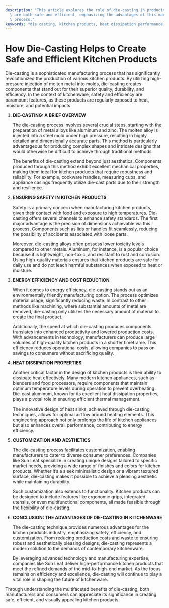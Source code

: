 ```yaml
---
description: "This article explores the role of die-casting in producing kitchen products that\
  \ are both safe and efficient, emphasizing the advantages of this manufacturing\
  \ process."
keywords: "die casting, kitchen products, heat dissipation performance, heat sink"
---
```

# How Die-Casting Helps to Create Safe and Efficient Kitchen Products

Die-casting is a sophisticated manufacturing process that has significantly revolutionized the production of various kitchen products. By utilizing high-pressure injection of molten metal into molds, die-casting creates components that stand out for their superior quality, durability, and efficiency. In the context of kitchenware, safety and efficiency are paramount features, as these products are regularly exposed to heat, moisture, and potential impacts. 

1. **DIE-CASTING: A BRIEF OVERVIEW**

   The die-casting process involves several crucial steps, starting with the preparation of metal alloys like aluminum and zinc. The molten alloy is injected into a steel mold under high pressure, resulting in highly detailed and dimensionally accurate parts. This method is particularly advantageous for producing complex shapes and intricate designs that would otherwise be difficult to achieve through traditional methods. 

   The benefits of die-casting extend beyond just aesthetics. Components produced through this method exhibit excellent mechanical properties, making them ideal for kitchen products that require robustness and reliability. For example, cookware handles, measuring cups, and appliance casings frequently utilize die-cast parts due to their strength and resilience.

2. **ENSURING SAFETY IN KITCHEN PRODUCTS**

   Safety is a primary concern when manufacturing kitchen products, given their contact with food and exposure to high temperatures. Die-casting offers several channels to enhance safety standards. The first major advantage is the precision of dimensions achievable via this process. Components such as lids or handles fit seamlessly, reducing the possibility of accidents associated with loose parts.

   Moreover, die-casting alloys often possess lower toxicity levels compared to other metals. Aluminum, for instance, is a popular choice because it is lightweight, non-toxic, and resistant to rust and corrosion. Using high-quality materials ensures that kitchen products are safe for daily use and do not leach harmful substances when exposed to heat or moisture.

3. **ENERGY EFFICIENCY AND COST REDUCTION**

   When it comes to energy efficiency, die-casting stands out as an environmentally friendly manufacturing option. The process optimizes material usage, significantly reducing waste. In contrast to other methods like machining, where substantial amounts of metal are removed, die-casting only utilizes the necessary amount of material to create the final product.

   Additionally, the speed at which die-casting produces components translates into enhanced productivity and lowered production costs. With advancements in technology, manufacturers can produce large volumes of high-quality kitchen products in a shorter timeframe. This efficiency reduces operational costs, allowing companies to pass on savings to consumers without sacrificing quality.

4. **HEAT DISSIPATION PROPERTIES**

   Another critical factor in the design of kitchen products is their ability to dissipate heat effectively. Many modern kitchen appliances, such as blenders and food processors, require components that maintain optimum temperature levels during operation to prevent overheating. Die-cast aluminum, known for its excellent heat dissipation properties, plays a pivotal role in ensuring efficient thermal management.

   The innovative design of heat sinks, achieved through die-casting techniques, allows for optimal airflow around heating elements. This engineering approach not only prolongs the life of kitchen appliances but also enhances overall performance, contributing to energy efficiency.

5. **CUSTOMIZATION AND AESTHETICS**

   The die-casting process facilitates customization, enabling manufacturers to cater to diverse consumer preferences. Companies like Sun Leaf specialize in creating unique designs tailored to specific market needs, providing a wide range of finishes and colors for kitchen products. Whether it’s a sleek minimalistic design or a vibrant textured surface, die-casting makes it possible to achieve a pleasing aesthetic while maintaining durability.

   Such customization also extends to functionality. Kitchen products can be designed to include features like ergonomic grips, integrated utensils, or even multifunctional components, all made feasible through the flexibility of die-casting.

6. **CONCLUSION: THE ADVANTAGES OF DIE-CASTING IN KITCHENWARE**

   The die-casting technique provides numerous advantages for the kitchen products industry, emphasizing safety, efficiency, and customization. From reducing production costs and waste to ensuring robust and aesthetically pleasing designs, die-casting represents a modern solution to the demands of contemporary kitchenware.

   By leveraging advanced technology and manufacturing expertise, companies like Sun Leaf deliver high-performance kitchen products that meet the refined demands of the mid-to-high-end market. As the focus remains on efficiency and excellence, die-casting will continue to play a vital role in shaping the future of kitchenware. 

Through understanding the multifaceted benefits of die-casting, both manufacturers and consumers can appreciate its significance in creating safe, efficient, and visually appealing kitchen products.
